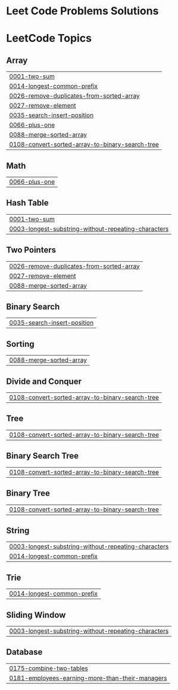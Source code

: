 # Leet Code Problems Solutions

<!---LeetCode Topics Start-->
# LeetCode Topics
## Array
|  |
| ------- |
| [0001-two-sum](https://github.com/firacil/Problem_Solved-Leet_Code-/tree/master/0001-two-sum) |
| [0014-longest-common-prefix](https://github.com/firacil/Problem_Solved-Leet_Code-/tree/master/0014-longest-common-prefix) |
| [0026-remove-duplicates-from-sorted-array](https://github.com/firacil/Problem_Solved-Leet_Code-/tree/master/0026-remove-duplicates-from-sorted-array) |
| [0027-remove-element](https://github.com/firacil/Problem_Solved-Leet_Code-/tree/master/0027-remove-element) |
| [0035-search-insert-position](https://github.com/firacil/Problem_Solved-Leet_Code-/tree/master/0035-search-insert-position) |
| [0066-plus-one](https://github.com/firacil/Problem_Solved-Leet_Code-/tree/master/0066-plus-one) |
| [0088-merge-sorted-array](https://github.com/firacil/Problem_Solved-Leet_Code-/tree/master/0088-merge-sorted-array) |
| [0108-convert-sorted-array-to-binary-search-tree](https://github.com/firacil/Problem_Solved-Leet_Code-/tree/master/0108-convert-sorted-array-to-binary-search-tree) |
## Math
|  |
| ------- |
| [0066-plus-one](https://github.com/firacil/Problem_Solved-Leet_Code-/tree/master/0066-plus-one) |
## Hash Table
|  |
| ------- |
| [0001-two-sum](https://github.com/firacil/Problem_Solved-Leet_Code-/tree/master/0001-two-sum) |
| [0003-longest-substring-without-repeating-characters](https://github.com/firacil/Problem_Solved-Leet_Code-/tree/master/0003-longest-substring-without-repeating-characters) |
## Two Pointers
|  |
| ------- |
| [0026-remove-duplicates-from-sorted-array](https://github.com/firacil/Problem_Solved-Leet_Code-/tree/master/0026-remove-duplicates-from-sorted-array) |
| [0027-remove-element](https://github.com/firacil/Problem_Solved-Leet_Code-/tree/master/0027-remove-element) |
| [0088-merge-sorted-array](https://github.com/firacil/Problem_Solved-Leet_Code-/tree/master/0088-merge-sorted-array) |
## Binary Search
|  |
| ------- |
| [0035-search-insert-position](https://github.com/firacil/Problem_Solved-Leet_Code-/tree/master/0035-search-insert-position) |
## Sorting
|  |
| ------- |
| [0088-merge-sorted-array](https://github.com/firacil/Problem_Solved-Leet_Code-/tree/master/0088-merge-sorted-array) |
## Divide and Conquer
|  |
| ------- |
| [0108-convert-sorted-array-to-binary-search-tree](https://github.com/firacil/Problem_Solved-Leet_Code-/tree/master/0108-convert-sorted-array-to-binary-search-tree) |
## Tree
|  |
| ------- |
| [0108-convert-sorted-array-to-binary-search-tree](https://github.com/firacil/Problem_Solved-Leet_Code-/tree/master/0108-convert-sorted-array-to-binary-search-tree) |
## Binary Search Tree
|  |
| ------- |
| [0108-convert-sorted-array-to-binary-search-tree](https://github.com/firacil/Problem_Solved-Leet_Code-/tree/master/0108-convert-sorted-array-to-binary-search-tree) |
## Binary Tree
|  |
| ------- |
| [0108-convert-sorted-array-to-binary-search-tree](https://github.com/firacil/Problem_Solved-Leet_Code-/tree/master/0108-convert-sorted-array-to-binary-search-tree) |
## String
|  |
| ------- |
| [0003-longest-substring-without-repeating-characters](https://github.com/firacil/Problem_Solved-Leet_Code-/tree/master/0003-longest-substring-without-repeating-characters) |
| [0014-longest-common-prefix](https://github.com/firacil/Problem_Solved-Leet_Code-/tree/master/0014-longest-common-prefix) |
## Trie
|  |
| ------- |
| [0014-longest-common-prefix](https://github.com/firacil/Problem_Solved-Leet_Code-/tree/master/0014-longest-common-prefix) |
## Sliding Window
|  |
| ------- |
| [0003-longest-substring-without-repeating-characters](https://github.com/firacil/Problem_Solved-Leet_Code-/tree/master/0003-longest-substring-without-repeating-characters) |
## Database
|  |
| ------- |
| [0175-combine-two-tables](https://github.com/firacil/Problem_Solved-Leet_Code-/tree/master/0175-combine-two-tables) |
| [0181-employees-earning-more-than-their-managers](https://github.com/firacil/Problem_Solved-Leet_Code-/tree/master/0181-employees-earning-more-than-their-managers) |
<!---LeetCode Topics End-->